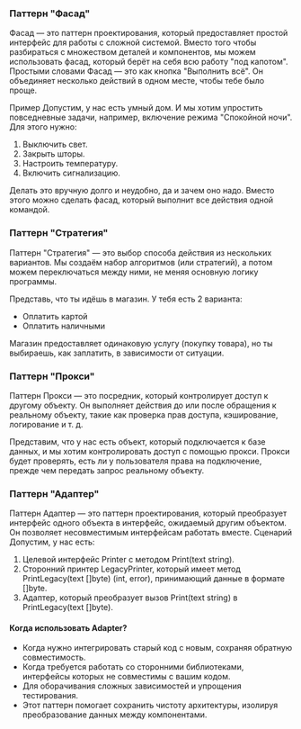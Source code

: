 ### Паттерн "Фасад"
Фасад — это паттерн проектирования, который предоставляет простой интерфейс для работы с сложной системой. Вместо того чтобы разбираться с множеством деталей и компонентов, мы можем использовать фасад, который берёт на себя всю работу "под капотом". Простыми словами Фасад — это как кнопка "Выполнить всё". Он объединяет несколько действий в одном месте, чтобы тебе было проще.

Пример
Допустим, у нас есть умный дом. И мы хотим упростить повседневные задачи, например, включение режима "Спокойной ночи". Для этого нужно:
1. Выключить свет.
2. Закрыть шторы.
3. Настроить температуру.
4. Включить сигнализацию.

Делать это вручную долго и неудобно, да и зачем оно надо. Вместо этого можно сделать фасад, который выполнит все действия одной командой.

### Паттерн "Стратегия"
Паттерн "Стратегия" — это выбор способа действия из нескольких вариантов. Мы создаём набор алгоритмов (или стратегий), а потом можем переключаться между ними, не меняя основную логику программы.

Представь, что ты идёшь в магазин. У тебя есть 2 варианта:
- Оплатить картой
- Оплатить наличными

Магазин предоставляет одинаковую услугу (покупку товара), но ты выбираешь, как заплатить, в зависимости от ситуации.


### Паттерн "Прокси"
Паттерн Прокси — это посредник, который контролирует доступ к другому объекту. Он выполняет действия до или после обращения к реальному объекту, такие как проверка прав доступа, кэширование, логирование и т. д.

Представим, что у нас есть объект, который подключается к базе данных, и мы хотим контролировать доступ с помощью прокси. Прокси будет проверять, есть ли у пользователя права на подключение, прежде чем передать запрос реальному объекту.


### Паттерн "Адаптер"
Паттерн Адаптер — это паттерн проектирования, который преобразует интерфейс одного объекта в интерфейс, ожидаемый другим объектом. Он позволяет несовместимым интерфейсам работать вместе.
Сценарий
Допустим, у нас есть:
1. Целевой интерфейс Printer с методом Print(text string).
2. Сторонний принтер LegacyPrinter, который имеет метод PrintLegacy(text []byte) (int, error), принимающий данные в формате []byte.
3. Адаптер, который преобразует вызов Print(text string) в PrintLegacy(text []byte).

#### Когда использовать Adapter?
- Когда нужно интегрировать старый код с новым, сохраняя обратную совместимость.
- Когда требуется работать со сторонними библиотеками, интерфейсы которых не совместимы с вашим кодом.
- Для оборачивания сложных зависимостей и упрощения тестирования.
- Этот паттерн помогает сохранить чистоту архитектуры, изолируя преобразование данных между компонентами.


